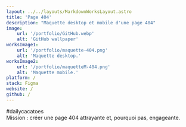 ```yaml
---
layout: ../../layouts/MarkdownWorksLayout.astro
title: 'Page 404'
description: "Maquette desktop et mobile d'une page 404"
image:
    url: '/portfolio/GitHub.webp'
    alt: 'GitHub wallpaper'
worksImage1:
    url: '/portfolio/maquette-404.png'
    alt: 'Maquette desktop.'
worksImage2:
    url: '/portfolio/maquetteM-404.png'
    alt: 'Maquette mobile.'
platform: /
stack: Figma
website: /
github: /
---
```


#dailycacatoes
<br/>
Mission : créer une page 404 attrayante et, pourquoi pas, engageante.
